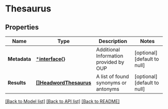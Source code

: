 # Thesaurus

## Properties
Name | Type | Description | Notes
------------ | ------------- | ------------- | -------------
**Metadata** | [***interface{}**](interface{}.md) | Additional Information provided by OUP | [optional] [default to null]
**Results** | [**[]HeadwordThesaurus**](HeadwordThesaurus.md) | A list of found synonyms or antonyms | [optional] [default to null]

[[Back to Model list]](../README.md#documentation-for-models) [[Back to API list]](../README.md#documentation-for-api-endpoints) [[Back to README]](../README.md)


